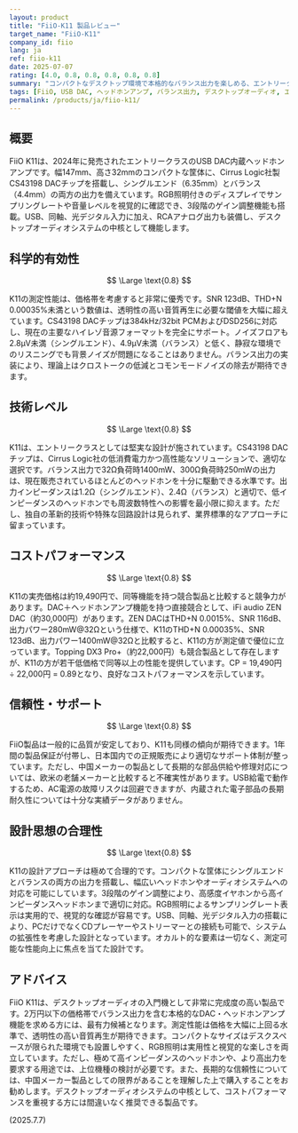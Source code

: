 ```yaml
---
layout: product
title: "FiiO-K11 製品レビュー"
target_name: "FiiO-K11"
company_id: fiio
lang: ja
ref: fiio-k11
date: 2025-07-07
rating: [4.0, 0.8, 0.8, 0.8, 0.8, 0.8]
summary: "コンパクトなデスクトップ環境で本格的なバランス出力を楽しめる、エントリークラスのUSB DAC内蔵ヘッドホンアンプ。CS43198 DACチップを搭載し、SNR 123dB、THD+N 0.00035%未満という優秀な測定値を2万円台前半で実現。バランス出力で32Ω負荷時1400mW、300Ω負荷時250mWの高出力を誇り、幅広いヘッドホンを余裕で駆動できます。"
tags: [FiiO, USB DAC, ヘッドホンアンプ, バランス出力, デスクトップオーディオ, エントリークラス]
permalink: /products/ja/fiio-k11/
---
```


## 概要

FiiO K11は、2024年に発売されたエントリークラスのUSB DAC内蔵ヘッドホンアンプです。幅147mm、高さ32mmのコンパクトな筐体に、Cirrus Logic社製CS43198 DACチップを搭載し、シングルエンド（6.35mm）とバランス（4.4mm）の両方の出力を備えています。RGB照明付きのディスプレイでサンプリングレートや音量レベルを視覚的に確認でき、3段階のゲイン調整機能も搭載。USB、同軸、光デジタル入力に加え、RCAアナログ出力も装備し、デスクトップオーディオシステムの中核として機能します。

## 科学的有効性

$$ \Large \text{0.8} $$

K11の測定性能は、価格帯を考慮すると非常に優秀です。SNR 123dB、THD+N 0.00035%未満という数値は、透明性の高い音質再生に必要な閾値を大幅に超えています。CS43198 DACチップは384kHz/32bit PCMおよびDSD256に対応し、現在の主要なハイレゾ音源フォーマットを完全にサポート。ノイズフロアも2.8µV未満（シングルエンド）、4.9µV未満（バランス）と低く、静寂な環境でのリスニングでも背景ノイズが問題になることはありません。バランス出力の実装により、理論上はクロストークの低減とコモンモードノイズの除去が期待できます。

## 技術レベル

$$ \Large \text{0.8} $$

K11は、エントリークラスとしては堅実な設計が施されています。CS43198 DACチップは、Cirrus Logic社の低消費電力かつ高性能なソリューションで、適切な選択です。バランス出力で32Ω負荷時1400mW、300Ω負荷時250mWの出力は、現在販売されているほとんどのヘッドホンを十分に駆動できる水準です。出力インピーダンスは1.2Ω（シングルエンド）、2.4Ω（バランス）と適切で、低インピーダンスのヘッドホンでも周波数特性への影響を最小限に抑えます。ただし、独自の革新的技術や特殊な回路設計は見られず、業界標準的なアプローチに留まっています。

## コストパフォーマンス

$$ \Large \text{0.8} $$

K11の実売価格は約19,490円で、同等機能を持つ競合製品と比較すると競争力があります。DAC＋ヘッドホンアンプ機能を持つ直接競合として、iFi audio ZEN DAC（約30,000円）があります。ZEN DACはTHD+N 0.0015%、SNR 116dB、出力パワー280mW@32Ωという仕様で、K11のTHD+N 0.00035%、SNR 123dB、出力パワー1400mW@32Ωと比較すると、K11の方が測定値で優位に立っています。Topping DX3 Pro+（約22,000円）も競合製品として存在しますが、K11の方が若干低価格で同等以上の性能を提供しています。CP = 19,490円 ÷ 22,000円 = 0.89となり、良好なコストパフォーマンスを示しています。

## 信頼性・サポート

$$ \Large \text{0.8} $$

FiiO製品は一般的に品質が安定しており、K11も同様の傾向が期待できます。1年間の製品保証が付帯し、日本国内での正規販売により適切なサポート体制が整っています。ただし、中国メーカーの製品として長期的な部品供給や修理対応については、欧米の老舗メーカーと比較すると不確実性があります。USB給電で動作するため、AC電源の故障リスクは回避できますが、内蔵された電子部品の長期耐久性については十分な実績データがありません。

## 設計思想の合理性

$$ \Large \text{0.8} $$

K11の設計アプローチは極めて合理的です。コンパクトな筐体にシングルエンドとバランスの両方の出力を搭載し、幅広いヘッドホンやオーディオシステムへの対応を可能にしています。3段階のゲイン調整により、高感度イヤホンから高インピーダンスヘッドホンまで適切に対応。RGB照明によるサンプリングレート表示は実用的で、視覚的な確認が容易です。USB、同軸、光デジタル入力の搭載により、PCだけでなくCDプレーヤーやストリーマーとの接続も可能で、システムの拡張性を考慮した設計となっています。オカルト的な要素は一切なく、測定可能な性能向上に焦点を当てた設計です。

## アドバイス

FiiO K11は、デスクトップオーディオの入門機として非常に完成度の高い製品です。2万円以下の価格帯でバランス出力を含む本格的なDAC・ヘッドホンアンプ機能を求める方には、最有力候補となります。測定性能は価格を大幅に上回る水準で、透明性の高い音質再生が期待できます。コンパクトなサイズはデスクスペースが限られた環境でも設置しやすく、RGB照明は実用性と視覚的な楽しさを両立しています。ただし、極めて高インピーダンスのヘッドホンや、より高出力を要求する用途では、上位機種の検討が必要です。また、長期的な信頼性については、中国メーカー製品としての限界があることを理解した上で購入することをお勧めします。デスクトップオーディオシステムの中核として、コストパフォーマンスを重視する方には間違いなく推奨できる製品です。

(2025.7.7)